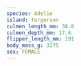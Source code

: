 ```yaml
---
species: Adelie
island: Torgersen
culmen_length_mm: 38.8
culmen_depth_mm: 17.6
flipper_length_mm: 191
body_mass_g: 3275
sex: FEMALE
---
```

